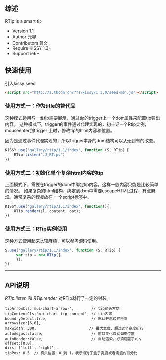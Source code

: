 ## 综述

RTip is a smart tip

- Version 1.1
- Author 元晃
- Contributors 翰文
- Require KISSY 1.3+
- Support ie6+

## 快速使用

引入kissy seed
```html
<script src="http://a.tbcdn.cn/??s/kissy/1.3.0/seed-min.js"></script>
```

### 使用方式一：作为title的替代品

这种模式适用与一堆tip需要展示，通过tip的trigger上一个dom属性来配置tip弹出内容。
这种模式下，trigger的事件通过代理实现的，初十话一个Rtip实例，mouseenter到trigger
上时，修改tip的html内容和位置。

因为是通过事件代理实现的，所以trigger本身的dom结构可以从无到有的改变。

```js
KISSY.use('gallery/rtip/1.1/index', function (S, RTip) {
    RTip.listen(".J_RTips")
})
```

### 使用方式二：初始化单个复杂html内容的tip

上面模式下，需要在trigger的dom中绑定tip内容，这样一般内容只能是比较简单的情况。
如果复杂的html结构，绑定到dom中需要escapeHTML过程，有点麻烦。通常复杂的模板放在
一个script标签中。

```js
KISSY.use('gallery/rtip/1.1/index', function(){
    RTip.render(el, content, opt);
})
```

### 使用方式三：RTip实例使用

这种方式使用起来比较麻烦，可以参考源码使用。

```js
S.use('gallery/rtip/1.1/index', function (S, RTip) {
     var tip = new RTip({
     });
})
```

<hr class="smooth large" />

## API说明

*RTip.listen* 和 *RTip.render* 对RTip就行了一定的封装。

    tipArrowCls:'mui-chart-arrow-',        // tip箭头方向
    tipContentCls:'mui-chart-tip-content', // tip内容
    boundryDetect:true,                    // 默认开启边界检测
    arrowsize:[6,6],
    maxwidth: 300,                        // 最大宽度，超过这个宽度折行
    autoAdjust:false,                      // 窗口变化自动调整位置
    autoRender:false,                      // 自动渲染，必须设置了x,y
    offset:[0,0],
    dirs: ['left', 'right'],
    tipPos: 0.5  // 箭头位置，0 到 1，表示相对于盒子宽度或者高度的百分比
